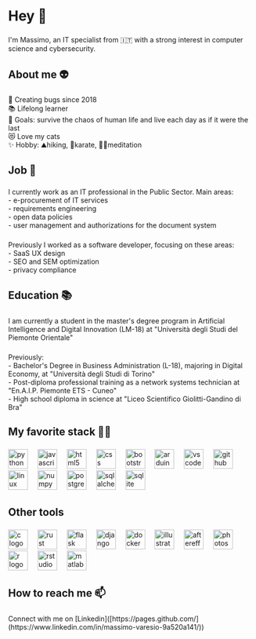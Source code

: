 <h1 align="left">Hey 👋</h1>

###

<p align="left">I'm Massimo, an IT specialist from 🇮🇹 with a strong interest in computer science and cybersecurity.</p>

###

<h2 align="left">About me 👽</h2>

###

<p align="left">🐞 Creating bugs since 2018<br>📚 Lifelong learner<br>🎯 Goals: survive the chaos of human life and live each day as if it were the last<br>😻 Love my cats<br>✨ Hobby: ⛰hiking, 🥋karate, 🧘‍♂️meditation</p>

###

<h2 align="left">Job 💼</h2>

###

<p align="left">I currently work as an IT professional in the Public Sector. Main areas:<br>- e-procurement of IT services<br>- requirements engineering<br>- open data policies<br>- user management and authorizations for the document system</p>

###

<p align="left">Previously I worked as a software developer, focusing on these areas:<br>- SaaS UX design<br>- SEO and SEM optimization<br>- privacy compliance</p>

###

<h2 align="left">Education 📚</h2>

###

<p align="left">I am currently a student in the master's degree program in Artificial Intelligence and Digital Innovation (LM-18) at "Università degli Studi del Piemonte Orientale"</p>

###

<p align="left">Previously:<br>- Bachelor's Degree in Business Administration (L-18), majoring in Digital Economy, at "Università degli Studi di Torino"<br>- Post-diploma professional training as a network systems technician at "En.A.I.P. Piemonte ETS - Cuneo"<br>- High school diploma in science at "Liceo Scientifico Giolitti-Gandino di Bra"</p>

###

<h2 align="left">My favorite stack 🧑‍💻</h2>

###

<div align="left">
  <img src="https://cdn.jsdelivr.net/gh/devicons/devicon/icons/python/python-original.svg" height="40" alt="python logo"  />
  <img width="12" />
  <img src="https://cdn.jsdelivr.net/gh/devicons/devicon/icons/javascript/javascript-original.svg" height="40" alt="javascript logo"  />
  <img width="12" />
  <img src="https://cdn.jsdelivr.net/gh/devicons/devicon/icons/html5/html5-original.svg" height="40" alt="html5 logo"  />
  <img width="12" />
  <img src="https://cdn.jsdelivr.net/gh/devicons/devicon/icons/css3/css3-original.svg" height="40" alt="css logo"  />
  <img width="12" />
  <img src="https://cdn.jsdelivr.net/gh/devicons/devicon/icons/bootstrap/bootstrap-original.svg" height="40" alt="bootstrap logo"  />
  <img width="12" />
  <img src="https://cdn.jsdelivr.net/gh/devicons/devicon/icons/arduino/arduino-original.svg" height="40" alt="arduino logo"  />
  <img width="12" />
  <img src="https://cdn.jsdelivr.net/gh/devicons/devicon/icons/vscode/vscode-original.svg" height="40" alt="vscode logo"  />
  <img width="12" />
  <img src="https://cdn.jsdelivr.net/gh/devicons/devicon/icons/github/github-original.svg" height="40" alt="github logo"  />
  <img width="12" />
  <img src="https://cdn.jsdelivr.net/gh/devicons/devicon/icons/linux/linux-original.svg" height="40" alt="linux logo"  />
  <img width="12" />
  <img src="https://cdn.jsdelivr.net/gh/devicons/devicon/icons/numpy/numpy-original.svg" height="40" alt="numpy logo"  />
  <img width="12" />
  <img src="https://cdn.jsdelivr.net/gh/devicons/devicon/icons/postgresql/postgresql-original.svg" height="40" alt="postgresql logo"  />
  <img width="12" />
  <img src="https://cdn.jsdelivr.net/gh/devicons/devicon/icons/sqlalchemy/sqlalchemy-original.svg" height="40" alt="sqlalchemy logo"  />
  <img width="12" />
  <img src="https://cdn.jsdelivr.net/gh/devicons/devicon/icons/sqlite/sqlite-original.svg" height="40" alt="sqlite logo"  />
</div>

###

<h2 align="left">Other tools</h2>

###

<div align="left">
  <img src="https://cdn.jsdelivr.net/gh/devicons/devicon/icons/c/c-original.svg" height="40" alt="c logo"  />
  <img width="12" />
  <img src="https://cdn.jsdelivr.net/gh/devicons/devicon/icons/rust/rust-original.svg" height="40" alt="rust logo"  />
  <img width="12" />
  <img src="https://cdn.jsdelivr.net/gh/devicons/devicon/icons/flask/flask-original.svg" height="40" alt="flask logo"  />
  <img width="12" />
  <img src="https://cdn.jsdelivr.net/gh/devicons/devicon/icons/django/django-plain.svg" height="40" alt="django logo"  />
  <img width="12" />
  <img src="https://cdn.jsdelivr.net/gh/devicons/devicon/icons/docker/docker-original.svg" height="40" alt="docker logo"  />
  <img width="12" />
  <img src="https://cdn.jsdelivr.net/gh/devicons/devicon/icons/illustrator/illustrator-plain.svg" height="40" alt="illustrator logo"  />
  <img width="12" />
  <img src="https://cdn.jsdelivr.net/gh/devicons/devicon/icons/aftereffects/aftereffects-original.svg" height="40" alt="aftereffects logo"  />
  <img width="12" />
  <img src="https://cdn.jsdelivr.net/gh/devicons/devicon/icons/photoshop/photoshop-plain.svg" height="40" alt="photoshop logo"  />
  <img width="12" />
  <img src="https://cdn.jsdelivr.net/gh/devicons/devicon/icons/r/r-original.svg" height="40" alt="r logo"  />
  <img width="12" />
  <img src="https://cdn.jsdelivr.net/gh/devicons/devicon/icons/rstudio/rstudio-original.svg" height="40" alt="rstudio logo"  />
  <img width="12" />
  <img src="https://cdn.jsdelivr.net/gh/devicons/devicon/icons/matlab/matlab-original.svg" height="40" alt="matlab logo"  />
</div>

###

<h2 align="left">How to reach me 📫</h2>

###

<p align="left">Connect with me on [Linkedin]([https://pages.github.com/](https://www.linkedin.com/in/massimo-varesio-9a520a141/))</p>

###
